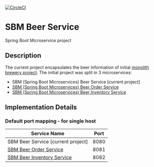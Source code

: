 [![CircleCI](https://circleci.com/gh/mariamihai/udemy-sbm-beer-service.svg?style=svg)](https://circleci.com/gh/mariamihai/udemy-sbm-beer-service)

# SBM Beer Service
Spring Boot Microservice project

## Description
The current project encapsulates the beer information of initial [monolith brewery project](https://github.com/mariamihai/udemy-sbm-brewery-monolith).
The initial project was split in 3 microservices:
* SBM (Spring Boot Microservices) Beer Service [current project]
* [SBM (Spring Boot Microservices) Beer Order Service](https://github.com/mariamihai/udemy-sbm-beer-order-service)
* [SBM (Spring Boot Microservices) Beer Inventory Service](https://github.com/mariamihai/udemy-sbm-beer-inventory-service)

## Implementation Details
### Default port mapping - for single host

| Service Name | Port | 
| --------| -----|
| SBM Beer Service [current project] | 8080 |
| [SBM  Beer Order Service](https://github.com/mariamihai/udemy-sbm-beer-order-service) | 8081 |
| [SBM Beer Inventory Service](https://github.com/mariamihai/udemy-sbm-beer-inventory-service) | 8082 |